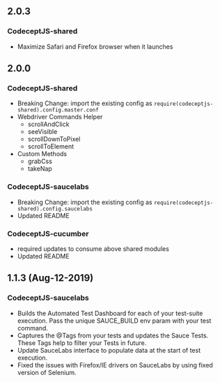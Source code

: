## 2.0.3

### CodeceptJS-shared

* Maximize Safari and Firefox browser when it launches
   
## 2.0.0

### CodeceptJS-shared

* Breaking Change: import the existing config as `require(codeceptjs-shared).config.master.conf`
* Webdriver Commands Helper
    * scrollAndClick
    * seeVisible
    * scrollDownToPixel
    * scrollToElement
* Custom Methods
    * grabCss
    * takeNap
    
### CodeceptJS-saucelabs

* Breaking Change: import the existing config as `require(codeceptjs-shared).config.saucelabs`
* Updated README

### CodeceptJS-cucumber

* required updates to consume above shared modules
* Updated README

## 1.1.3 (Aug-12-2019)

### CodeceptJS-saucelabs

* Builds the Automated Test Dashboard for each of your test-suite execution. Pass the unique SAUCE_BUILD env param with your test command.
* Captures the @Tags from your tests and updates the Sauce Tests. These Tags help to filter your Tests in future.
* Update SauceLabs interface to populate data at the start of test execution.
* Fixed the issues with Firefox/IE drivers on SauceLabs by using fixed version of Selenium.

